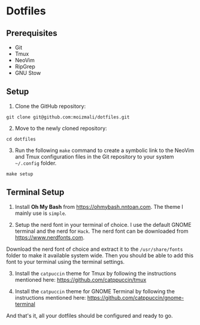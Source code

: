 # Dotfiles

## Prerequisites

- Git
- Tmux
- NeoVim
- RipGrep
- GNU Stow

## Setup

1. Clone the GitHub repository:

```
git clone git@github.com:moizmali/dotfiles.git
```

2. Move to the newly cloned repository:

```
cd dotfiles
```

3. Run the following `make` command to create a symbolic link to the NeoVim and Tmux configuration files in the Git repository to your system `~/.config` folder.

```
make setup
```

## Terminal Setup

1. Install **Oh My Bash** from https://ohmybash.nntoan.com. The theme I mainly use is `simple`.

2. Setup the nerd font in your terminal of choice. I use the default GNOME terminal and the nerd for `Hack`. The nerd font can be downloaded from https://www.nerdfonts.com.

Download the nerd font of choice and extract it to the `/usr/share/fonts` folder to make it available system wide. Then you should be able to add this font to your terminal using the terminal settings.

3. Install the `catpuccin` theme for Tmux by following the instructions mentioned here: https://github.com/catppuccin/tmux

4. Install the `catpuccin` theme for GNOME Terminal by following the instructions mentioned here: https://github.com/catppuccin/gnome-terminal

And that's it, all your dotfiles should be configured and ready to go.

